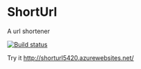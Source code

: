 # ShortUrl
A url shortener

[![Build status](https://ci.appveyor.com/api/projects/status/ok24l2bb75j66py5?svg=true)](https://ci.appveyor.com/project/andrewboudreau/shorturl)

Try it http://shorturl5420.azurewebsites.net/
